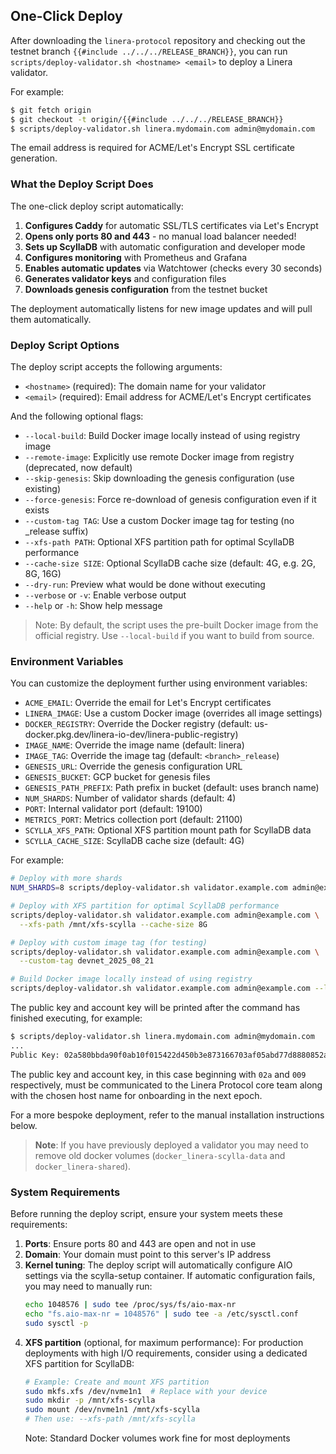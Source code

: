 ## One-Click Deploy

After downloading the `linera-protocol` repository and checking out the testnet
branch `{{#include ../../../RELEASE_BRANCH}}`, you can run
`scripts/deploy-validator.sh <hostname> <email>` to deploy a Linera validator.

For example:

```bash
$ git fetch origin
$ git checkout -t origin/{{#include ../../../RELEASE_BRANCH}}
$ scripts/deploy-validator.sh linera.mydomain.com admin@mydomain.com
```

The email address is required for ACME/Let's Encrypt SSL certificate generation.

### What the Deploy Script Does

The one-click deploy script automatically:

1. **Configures Caddy** for automatic SSL/TLS certificates via Let's Encrypt
2. **Opens only ports 80 and 443** - no manual load balancer needed!
3. **Sets up ScyllaDB** with automatic configuration and developer mode
4. **Configures monitoring** with Prometheus and Grafana
5. **Enables automatic updates** via Watchtower (checks every 30 seconds)
6. **Generates validator keys** and configuration files
7. **Downloads genesis configuration** from the testnet bucket

The deployment automatically listens for new image updates and will pull them
automatically.

### Deploy Script Options

The deploy script accepts the following arguments:

- `<hostname>` (required): The domain name for your validator
- `<email>` (required): Email address for ACME/Let's Encrypt certificates

And the following optional flags:

- `--local-build`: Build Docker image locally instead of using registry image
- `--remote-image`: Explicitly use remote Docker image from registry
  (deprecated, now default)
- `--skip-genesis`: Skip downloading the genesis configuration (use existing)
- `--force-genesis`: Force re-download of genesis configuration even if it
  exists
- `--custom-tag TAG`: Use a custom Docker image tag for testing (no \_release
  suffix)
- `--xfs-path PATH`: Optional XFS partition path for optimal ScyllaDB
  performance
- `--cache-size SIZE`: Optional ScyllaDB cache size (default: 4G, e.g. 2G, 8G,
  16G)
- `--dry-run`: Preview what would be done without executing
- `--verbose` or `-v`: Enable verbose output
- `--help` or `-h`: Show help message

> Note: By default, the script uses the pre-built Docker image from the official
> registry. Use `--local-build` if you want to build from source.

### Environment Variables

You can customize the deployment further using environment variables:

- `ACME_EMAIL`: Override the email for Let's Encrypt certificates
- `LINERA_IMAGE`: Use a custom Docker image (overrides all image settings)
- `DOCKER_REGISTRY`: Override the Docker registry (default:
  us-docker.pkg.dev/linera-io-dev/linera-public-registry)
- `IMAGE_NAME`: Override the image name (default: linera)
- `IMAGE_TAG`: Override the image tag (default: `<branch>_release`)
- `GENESIS_URL`: Override the genesis configuration URL
- `GENESIS_BUCKET`: GCP bucket for genesis files
- `GENESIS_PATH_PREFIX`: Path prefix in bucket (default: uses branch name)
- `NUM_SHARDS`: Number of validator shards (default: 4)
- `PORT`: Internal validator port (default: 19100)
- `METRICS_PORT`: Metrics collection port (default: 21100)
- `SCYLLA_XFS_PATH`: Optional XFS partition mount path for ScyllaDB data
- `SCYLLA_CACHE_SIZE`: ScyllaDB cache size (default: 4G)

For example:

```bash
# Deploy with more shards
NUM_SHARDS=8 scripts/deploy-validator.sh validator.example.com admin@example.com

# Deploy with XFS partition for optimal ScyllaDB performance
scripts/deploy-validator.sh validator.example.com admin@example.com \
  --xfs-path /mnt/xfs-scylla --cache-size 8G

# Deploy with custom image tag (for testing)
scripts/deploy-validator.sh validator.example.com admin@example.com \
  --custom-tag devnet_2025_08_21

# Build Docker image locally instead of using registry
scripts/deploy-validator.sh validator.example.com admin@example.com --local-build
```

The public key and account key will be printed after the command has finished
executing, for example:

```bash
$ scripts/deploy-validator.sh linera.mydomain.com admin@mydomain.com
...
Public Key: 02a580bbda90f0ab10f015422d450b3e873166703af05abd77d8880852a3504e4d,009b2ecc5d39645e81ff01cfe4ceeca5ec207d822762f43b35ef77b2367666a7f8
```

The public key and account key, in this case beginning with `02a` and `009`
respectively, must be communicated to the Linera Protocol core team along with
the chosen host name for onboarding in the next epoch.

For a more bespoke deployment, refer to the manual installation instructions
below.

> **Note**: If you have previously deployed a validator you may need to remove
> old docker volumes (`docker_linera-scylla-data` and `docker_linera-shared`).

### System Requirements

Before running the deploy script, ensure your system meets these requirements:

1. **Ports**: Ensure ports 80 and 443 are open and not in use
2. **Domain**: Your domain must point to this server's IP address
3. **Kernel tuning**: The deploy script will automatically configure AIO
   settings via the scylla-setup container. If automatic configuration fails,
   you may need to manually run:
   ```bash
   echo 1048576 | sudo tee /proc/sys/fs/aio-max-nr
   echo "fs.aio-max-nr = 1048576" | sudo tee -a /etc/sysctl.conf
   sudo sysctl -p
   ```
4. **XFS partition** (optional, for maximum performance): For production
   deployments with high I/O requirements, consider using a dedicated XFS
   partition for ScyllaDB:
   ```bash
   # Example: Create and mount XFS partition
   sudo mkfs.xfs /dev/nvme1n1  # Replace with your device
   sudo mkdir -p /mnt/xfs-scylla
   sudo mount /dev/nvme1n1 /mnt/xfs-scylla
   # Then use: --xfs-path /mnt/xfs-scylla
   ```
   Note: Standard Docker volumes work fine for most deployments
